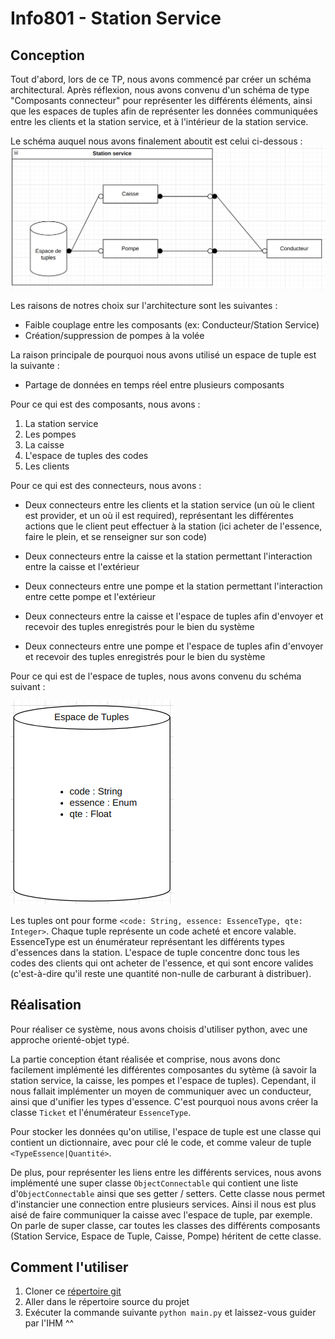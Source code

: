 # Info801 - Station Service

## Conception
Tout d'abord, lors de ce TP, nous avons commencé par créer un schéma architectural. Après réflexion, nous avons convenu d'un schéma de type "Composants connecteur" pour représenter les différents éléments, ainsi que les espaces de tuples afin de représenter les données communiquées entre les clients et la station service, et à l'intérieur de la station service.

Le schéma auquel nous avons finalement aboutit est celui ci-dessous :
![Schéma Station Service](./assets/SchemaSS.png)

Les raisons de notres choix sur l'architecture sont les suivantes : 
- Faible couplage entre les composants (ex: Conducteur/Station Service)
- Création/suppression de pompes à la volée

La raison principale de pourquoi nous avons utilisé un espace de tuple est la suivante :
- Partage de données en temps réel entre plusieurs composants

Pour ce qui est des composants, nous avons :
<ol>
    <li>La station service</li>
    <li>Les pompes</li>
    <li>La caisse</li>
    <li>L'espace de tuples des codes</li>
    <li>Les clients</li>
</ol>

Pour ce qui est des connecteurs, nous avons :

- Deux connecteurs entre les clients et la station service (un où le client est provider, et un où il est required), représentant les différentes actions que le client peut effectuer à la station (ici acheter de l'essence, faire le plein, et se renseigner sur son code)

- Deux connecteurs entre la caisse et la station permettant l'interaction entre la caisse et l'extérieur

- Deux connecteurs entre une pompe et la station permettant l'interaction entre cette pompe et l'extérieur

- Deux connecteurs entre la caisse et l'espace de tuples afin d'envoyer et recevoir des tuples enregistrés pour le bien du système

- Deux connecteurs entre une pompe et l'espace de tuples afin d'envoyer et recevoir des tuples enregistrés pour le bien du système

Pour ce qui est de l'espace de tuples, nous avons convenu du schéma suivant :

![Schema Téléphone Maison](./assets/SchemaET.png) 

Les tuples ont pour forme `<code: String, essence: EssenceType, qte: Integer>`.
Chaque tuple représente un code acheté et encore valable.
EssenceType est un énumérateur représentant les différents types d'essences dans la station.
L'espace de tuple concentre donc tous les codes des clients qui ont acheter de l'essence, et qui sont encore valides (c'est-à-dire qu'il reste une quantité non-nulle de carburant à distribuer).

## Réalisation
Pour réaliser ce système, nous avons choisis d'utiliser python, avec une approche orienté-objet typé.

La partie conception étant réalisée et comprise, nous avons donc facilement implémenté les différentes composantes du sytème (à savoir la station service, la caisse, les pompes et l'espace de tuples).
Cependant, il nous fallait implémenter un moyen de communiquer avec un conducteur, ainsi que d'unifier les types d'essence.
C'est pourquoi nous avons créer la classe `Ticket` et l'énumérateur `EssenceType`.

Pour stocker les données qu'on utilise, l'espace de tuple est une classe qui contient un dictionnaire, avec pour clé le code, et comme valeur de tuple `<TypeEssence|Quantité>`. 

De plus, pour représenter les liens entre les différents services, nous avons implémenté une super classe `ObjectConnectable` qui contient une liste d'`ObjectConnectable` ainsi que ses getter / setters. Cette classe nous permet d'instancier une connection entre plusieurs services. Ainsi il nous est plus aisé de faire communiquer la caisse avec l'espace de tuple, par exemple.
On parle de super classe, car toutes les classes des différents composants (Station Service, Espace de Tuple, Caisse, Pompe) héritent de cette classe.

## Comment l'utiliser
<ol>
    <li>Cloner ce <a href="https://github.com/romain22222/INFO801-TP-SS">répertoire git</a></li>
    <li>Aller dans le répertoire source du projet</li>
    <li>Exécuter la commande suivante <code>python main.py</code> et laissez-vous guider par l'IHM ^^</li>
</ol>
